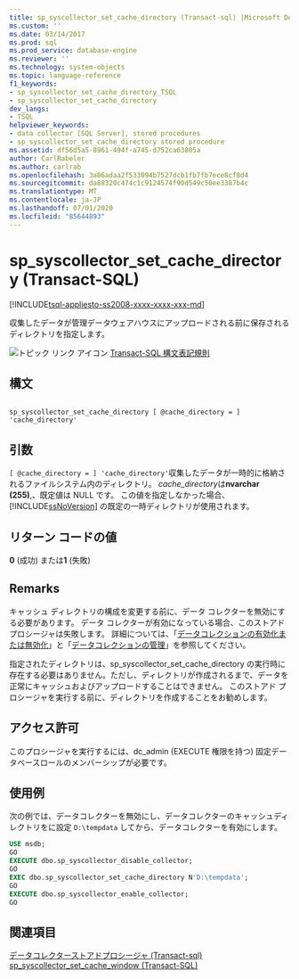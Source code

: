```yaml
---
title: sp_syscollector_set_cache_directory (Transact-sql) |Microsoft Docs
ms.custom: ''
ms.date: 03/14/2017
ms.prod: sql
ms.prod_service: database-engine
ms.reviewer: ''
ms.technology: system-objects
ms.topic: language-reference
f1_keywords:
- sp_syscollector_set_cache_directory_TSQL
- sp_syscollector_set_cache_directory
dev_langs:
- TSQL
helpviewer_keywords:
- data collector [SQL Server], stored procedures
- sp_syscollector_set_cache_directory stored procedure
ms.assetid: df56d5a5-8961-494f-a745-d752ca63805a
author: CarlRabeler
ms.author: carlrab
ms.openlocfilehash: 3a06adaa2f533094b7527dcb1fb7fb7ece8cf8d4
ms.sourcegitcommit: da88320c474c1c9124574f90d549c50ee3387b4c
ms.translationtype: MT
ms.contentlocale: ja-JP
ms.lasthandoff: 07/01/2020
ms.locfileid: "85644893"
---
```

# <a name="sp_syscollector_set_cache_directory-transact-sql"></a>sp_syscollector_set_cache_directory (Transact-SQL)
[!INCLUDE[tsql-appliesto-ss2008-xxxx-xxxx-xxx-md](../../includes/applies-to-version/sqlserver.md)]

  収集したデータが管理データウェアハウスにアップロードされる前に保存されるディレクトリを指定します。  
  
 ![トピック リンク アイコン](../../database-engine/configure-windows/media/topic-link.gif "トピック リンク アイコン") [Transact-SQL 構文表記規則](../../t-sql/language-elements/transact-sql-syntax-conventions-transact-sql.md)  
  
## <a name="syntax"></a>構文  
  
```  
  
sp_syscollector_set_cache_directory [ @cache_directory = ] 'cache_directory'  
```  
  
## <a name="arguments"></a>引数  
`[ @cache_directory = ] 'cache_directory'`収集したデータが一時的に格納されるファイルシステム内のディレクトリ。 *cache_directory*は**nvarchar (255)**,、既定値は NULL です。 この値を指定しなかった場合、[!INCLUDE[ssNoVersion](../../includes/ssnoversion-md.md)] の既定の一時ディレクトリが使用されます。  
  
## <a name="return-code-values"></a>リターン コードの値  
 **0** (成功) または**1** (失敗)  
  
## <a name="remarks"></a>Remarks  
 キャッシュ ディレクトリの構成を変更する前に、データ コレクターを無効にする必要があります。 データ コレクターが有効になっている場合、このストアド プロシージャは失敗します。 詳細については、「[データコレクションの有効化または無効化](../../relational-databases/data-collection/enable-or-disable-data-collection.md)」と「[データコレクションの管理](../../relational-databases/data-collection/manage-data-collection.md)」を参照してください。  
  
 指定されたディレクトリは、sp_syscollector_set_cache_directory の実行時に存在する必要はありません。ただし、ディレクトリが作成されるまで、データを正常にキャッシュおよびアップロードすることはできません。 このストアド プロシージャを実行する前に、ディレクトリを作成することをお勧めします。  
  
## <a name="permissions"></a>アクセス許可  
 このプロシージャを実行するには、dc_admin (EXECUTE 権限を持つ) 固定データベースロールのメンバーシップが必要です。  
  
## <a name="examples"></a>使用例  
 次の例では、データコレクターを無効にし、データコレクターのキャッシュディレクトリをに設定 `D:\tempdata` してから、データコレクターを有効にします。  
  
```sql  
USE msdb;  
GO  
EXECUTE dbo.sp_syscollector_disable_collector;  
GO  
EXEC dbo.sp_syscollector_set_cache_directory N'D:\tempdata';  
GO  
EXECUTE dbo.sp_syscollector_enable_collector;  
GO  
```  
  
## <a name="see-also"></a>関連項目  
 [データコレクターストアドプロシージャ &#40;Transact-sql&#41;](../../relational-databases/system-stored-procedures/data-collector-stored-procedures-transact-sql.md)   
 [sp_syscollector_set_cache_window &#40;Transact-SQL&#41;](../../relational-databases/system-stored-procedures/sp-syscollector-set-cache-window-transact-sql.md)  
  
  
